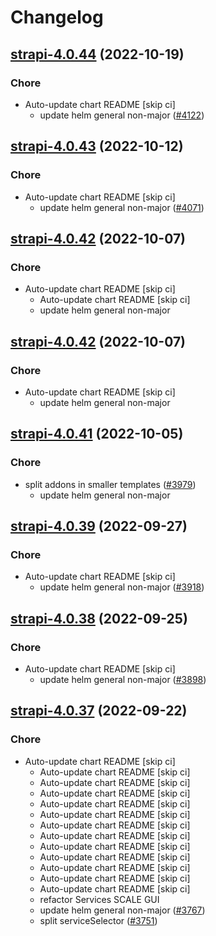 # Changelog



## [strapi-4.0.44](https://github.com/truecharts/charts/compare/strapi-4.0.43...strapi-4.0.44) (2022-10-19)

### Chore

- Auto-update chart README [skip ci]
  - update helm general non-major ([#4122](https://github.com/truecharts/charts/issues/4122))




## [strapi-4.0.43](https://github.com/truecharts/charts/compare/strapi-4.0.42...strapi-4.0.43) (2022-10-12)

### Chore

- Auto-update chart README [skip ci]
  - update helm general non-major ([#4071](https://github.com/truecharts/charts/issues/4071))




## [strapi-4.0.42](https://github.com/truecharts/charts/compare/strapi-4.0.41...strapi-4.0.42) (2022-10-07)

### Chore

- Auto-update chart README [skip ci]
  - Auto-update chart README [skip ci]
  - update helm general non-major




## [strapi-4.0.42](https://github.com/truecharts/charts/compare/strapi-4.0.41...strapi-4.0.42) (2022-10-07)

### Chore

- Auto-update chart README [skip ci]
  - update helm general non-major




## [strapi-4.0.41](https://github.com/truecharts/charts/compare/strapi-4.0.40...strapi-4.0.41) (2022-10-05)

### Chore

- split addons in smaller templates ([#3979](https://github.com/truecharts/charts/issues/3979))
  - update helm general non-major




## [strapi-4.0.39](https://github.com/truecharts/charts/compare/strapi-4.0.38...strapi-4.0.39) (2022-09-27)

### Chore

- Auto-update chart README [skip ci]
  - update helm general non-major ([#3918](https://github.com/truecharts/charts/issues/3918))




## [strapi-4.0.38](https://github.com/truecharts/charts/compare/strapi-4.0.37...strapi-4.0.38) (2022-09-25)

### Chore

- Auto-update chart README [skip ci]
  - update helm general non-major ([#3898](https://github.com/truecharts/charts/issues/3898))




## [strapi-4.0.37](https://github.com/truecharts/charts/compare/strapi-4.0.36...strapi-4.0.37) (2022-09-22)

### Chore

- Auto-update chart README [skip ci]
  - Auto-update chart README [skip ci]
  - Auto-update chart README [skip ci]
  - Auto-update chart README [skip ci]
  - Auto-update chart README [skip ci]
  - Auto-update chart README [skip ci]
  - Auto-update chart README [skip ci]
  - Auto-update chart README [skip ci]
  - Auto-update chart README [skip ci]
  - Auto-update chart README [skip ci]
  - Auto-update chart README [skip ci]
  - Auto-update chart README [skip ci]
  - Auto-update chart README [skip ci]
  - refactor Services SCALE GUI
  - update helm general non-major ([#3767](https://github.com/truecharts/charts/issues/3767))
  - split serviceSelector ([#3751](https://github.com/truecharts/charts/issues/3751))





